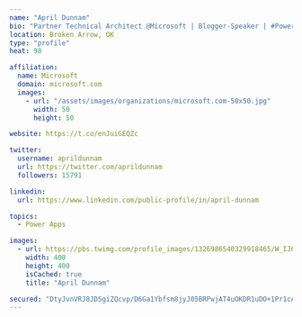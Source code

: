 ```yaml
---
name: "April Dunnam"
bio: "Partner Technical Architect @Microsoft | Blogger-Speaker | #PowerApps, #PowerAutomate, #Office365, #SharePoint | #WIT | #Karaoke Queen"
location: Broken Arrow, OK
type: "profile"
heat: 98

affiliation:
  name: Microsoft
  domain: microsoft.com
  images:
    - url: "/assets/images/organizations/microsoft.com-50x50.jpg"
      width: 50
      height: 50

website: https://t.co/enJuiGEQZc

twitter:
  username: aprildunnam
  url: https://twitter.com/aprildunnam
  followers: 15791

linkedin:
  url: https://www.linkedin.com/public-profile/in/april-dunnam

topics:
  - Power Apps

images:
  - url: https://pbs.twimg.com/profile_images/1326986540329918465/W_IJ6Ih2_400x400.jpg
    width: 400
    height: 400
    isCached: true
    title: "April Dunnam"

secured: "DtyJvnVRJ8JDSgiZQcvp/D6Ga1Ybfsm8jyJ05BRPwjAT4uOKDR1uDO+1Pr1cAWDo/2EmnUHnfJfyYfmzJgdCijtlMv0ZLRGpmGR6IbkfjuMCaj7eQ4pg0Ke/dRtdNYmYiRVEHaRsxBdqcTROn8U7wlnEeK5XBxDWqZ77JVRHw/tHq2mHkfLzVSD3jltI+8BpK1D7t18n0iCo18QRRyN0ylJf5uGUvi/+lBFFUNTOAL/fmbsoW2IuODMnd6lrfFb65UyNOQ4efcwwis63THXCoGCYOFKhODzYvkfhgTqMBqegm5xSeJ1KT/R00rSXjn0xQs50dyc49EiMwxBagCy4StfPjCLdUChLodSDC2piQ8k7/L9s5PsyCxfd6ZZ+cL/WNZ9JAR3gyCXLSQ3WAYFc7hZIbeH/AXgAFEwneq6DnMg=;vnmVCH5+UNbGcC2lifgtXA=="
---
```


